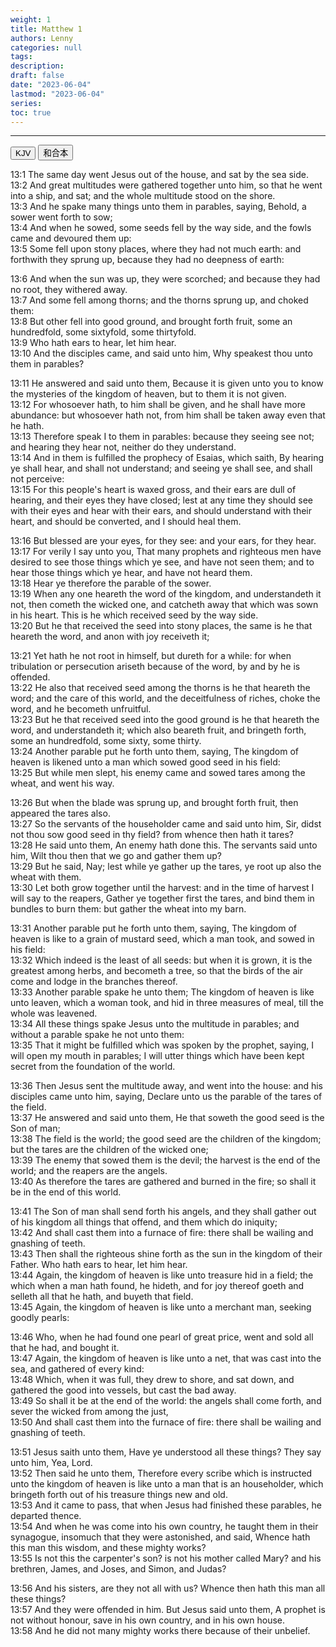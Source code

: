 ```yaml
---
weight: 1
title: Matthew 1
authors: Lenny
categories: null
tags: 
description: 
draft: false
date: "2023-06-04"
lastmod: "2023-06-04"
series:
toc: true
---
```



<!--more-->
---

<!-- Tab links -->

<div class="tab">
  <button class="tablinks active" onclick="tablabel(event, 'english')">KJV</button>
  <button class="tablinks" onclick="tablabel(event, 'chinese')">和合本</button>
</div>

<!-- Tab content -->
<div id="english" class="tabcontent" style="display:block">

13:1 The same day went Jesus out of the house, and sat by the sea side.  
13:2 And great multitudes were gathered together unto him, so that he went into a ship, and sat; and the whole multitude stood on the shore.  
13:3 And he spake many things unto them in parables, saying, Behold, a sower went forth to sow;  
13:4 And when he sowed, some seeds fell by the way side, and the fowls came and devoured them up:  
13:5 Some fell upon stony places, where they had not much earth: and forthwith they sprung up, because they had no deepness of earth:  

13:6 And when the sun was up, they were scorched; and because they had no root, they withered away.  
13:7 And some fell among thorns; and the thorns sprung up, and choked them:  
13:8 But other fell into good ground, and brought forth fruit, some an hundredfold, some sixtyfold, some thirtyfold.  
13:9 Who hath ears to hear, let him hear.  
13:10 And the disciples came, and said unto him, Why speakest thou unto them in parables?  

13:11 He answered and said unto them, Because it is given unto you to know the mysteries of the kingdom of heaven, but to them it is not given.  
13:12 For whosoever hath, to him shall be given, and he shall have more abundance: but whosoever hath not, from him shall be taken away even that he hath.  
13:13 Therefore speak I to them in parables: because they seeing see not; and hearing they hear not, neither do they understand.  
13:14 And in them is fulfilled the prophecy of Esaias, which saith, By hearing ye shall hear, and shall not understand; and seeing ye shall see, and shall not perceive:  
13:15 For this people's heart is waxed gross, and their ears are dull of hearing, and their eyes they have closed; lest at any time they should see with their eyes and hear with their ears, and should understand with their heart, and should be converted, and I should heal them.  

13:16 But blessed are your eyes, for they see: and your ears, for they hear.  
13:17 For verily I say unto you, That many prophets and righteous men have desired to see those things which ye see, and have not seen them; and to hear those things which ye hear, and have not heard them.  
13:18 Hear ye therefore the parable of the sower.  
13:19 When any one heareth the word of the kingdom, and understandeth it not, then cometh the wicked one, and catcheth away that which was sown in his heart. This is he which received seed by the way side.  
13:20 But he that received the seed into stony places, the same is he that heareth the word, and anon with joy receiveth it;  

13:21 Yet hath he not root in himself, but dureth for a while: for when tribulation or persecution ariseth because of the word, by and by he is offended.  
13:22 He also that received seed among the thorns is he that heareth the word; and the care of this world, and the deceitfulness of riches, choke the word, and he becometh unfruitful.  
13:23 But he that received seed into the good ground is he that heareth the word, and understandeth it; which also beareth fruit, and bringeth forth, some an hundredfold, some sixty, some thirty.  
13:24 Another parable put he forth unto them, saying, The kingdom of heaven is likened unto a man which sowed good seed in his field:  
13:25 But while men slept, his enemy came and sowed tares among the wheat, and went his way.  

13:26 But when the blade was sprung up, and brought forth fruit, then appeared the tares also.  
13:27 So the servants of the householder came and said unto him, Sir, didst not thou sow good seed in thy field? from whence then hath it tares?  
13:28 He said unto them, An enemy hath done this. The servants said unto him, Wilt thou then that we go and gather them up?  
13:29 But he said, Nay; lest while ye gather up the tares, ye root up also the wheat with them.  
13:30 Let both grow together until the harvest: and in the time of harvest I will say to the reapers, Gather ye together first the tares, and bind them in bundles to burn them: but gather the wheat into my barn.  

13:31 Another parable put he forth unto them, saying, The kingdom of heaven is like to a grain of mustard seed, which a man took, and sowed in his field:  
13:32 Which indeed is the least of all seeds: but when it is grown, it is the greatest among herbs, and becometh a tree, so that the birds of the air come and lodge in the branches thereof.  
13:33 Another parable spake he unto them; The kingdom of heaven is like unto leaven, which a woman took, and hid in three measures of meal, till the whole was leavened.  
13:34 All these things spake Jesus unto the multitude in parables; and without a parable spake he not unto them:  
13:35 That it might be fulfilled which was spoken by the prophet, saying, I will open my mouth in parables; I will utter things which have been kept secret from the foundation of the world.  

13:36 Then Jesus sent the multitude away, and went into the house: and his disciples came unto him, saying, Declare unto us the parable of the tares of the field.  
13:37 He answered and said unto them, He that soweth the good seed is the Son of man;  
13:38 The field is the world; the good seed are the children of the kingdom; but the tares are the children of the wicked one;  
13:39 The enemy that sowed them is the devil; the harvest is the end of the world; and the reapers are the angels.  
13:40 As therefore the tares are gathered and burned in the fire; so shall it be in the end of this world.  

13:41 The Son of man shall send forth his angels, and they shall gather out of his kingdom all things that offend, and them which do iniquity;  
13:42 And shall cast them into a furnace of fire: there shall be wailing and gnashing of teeth.  
13:43 Then shall the righteous shine forth as the sun in the kingdom of their Father. Who hath ears to hear, let him hear.  
13:44 Again, the kingdom of heaven is like unto treasure hid in a field; the which when a man hath found, he hideth, and for joy thereof goeth and selleth all that he hath, and buyeth that field.  
13:45 Again, the kingdom of heaven is like unto a merchant man, seeking goodly pearls:  

13:46 Who, when he had found one pearl of great price, went and sold all that he had, and bought it.  
13:47 Again, the kingdom of heaven is like unto a net, that was cast into the sea, and gathered of every kind:  
13:48 Which, when it was full, they drew to shore, and sat down, and gathered the good into vessels, but cast the bad away.  
13:49 So shall it be at the end of the world: the angels shall come forth, and sever the wicked from among the just,  
13:50 And shall cast them into the furnace of fire: there shall be wailing and gnashing of teeth.  

13:51 Jesus saith unto them, Have ye understood all these things? They say unto him, Yea, Lord.  
13:52 Then said he unto them, Therefore every scribe which is instructed unto the kingdom of heaven is like unto a man that is an householder, which bringeth forth out of his treasure things new and old.  
13:53 And it came to pass, that when Jesus had finished these parables, he departed thence.  
13:54 And when he was come into his own country, he taught them in their synagogue, insomuch that they were astonished, and said, Whence hath this man this wisdom, and these mighty works?  
13:55 Is not this the carpenter's son? is not his mother called Mary? and his brethren, James, and Joses, and Simon, and Judas?  

13:56 And his sisters, are they not all with us? Whence then hath this man all these things?  
13:57 And they were offended in him. But Jesus said unto them, A prophet is not without honour, save in his own country, and in his own house.  
13:58 And he did not many mighty works there because of their unbelief.  

</div>


<div id="chinese" class="tabcontent">

</div>